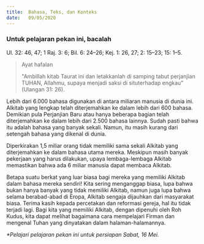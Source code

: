 ```yaml
---
title:  Bahasa, Teks, dan Konteks
date:   09/05/2020
---
```


### Untuk pelajaran pekan ini, bacalah
Ul. 32: 46, 47; 1 Raj. 3: 6; Bil. 6: 24–26; Kej. 1: 26, 27; 2: 15–23; 15: 1–5. 

> <p>Ayat hafalan</p>
> "Ambillah kitab Taurat ini dan letakkanlah di samping tabut perjanjian TUHAN, Allahmu, supaya menjadi saksi di situterhadap engkau" (Ulangan 31: 26). 

Lebih dari 6.000 bahasa digunakan di antara miliaran manusia di dunia ini. Alkitab yang lengkap telah diterjemahkan ke dalam lebih dari 600 bahasa. Demikian pula Perjanjian Baru atau hanya beberapa bagian telah diterjemahkan ke dalam lebih dari 2.500 bahasa lainnya. Sudah pasti bahwa itu adalah bahasa yang banyak sekali. Namun, itu masih kurang dari setengah bahasa yang dikenal di dunia. 

Diperkirakan 1,5 miliar orang tidak memiliki sama sekali Alkitab yang diterjemahkan ke dalam bahasa utama mereka. Meskipun masih banyak pekerjaan yang harus dilakukan, upaya lembaga-lembaga Alkitab memastikan bahwa ada 6 miliar manusia dapat membaca Alkitab. 

Betapa suatu berkat yang luar biasa bagi mereka yang memiliki Alkitab dalam bahasa mereka sendiri! Kita sering menganggap biasa, lupa bahwa bukan hanya banyak yang tidak memiliki Alkitab, namun juga lupa bahwa selama berabad-abad di Eropa, Alkitab sengaja dijauhkan dari masyarakat biasa. Terima kasih kepada percetakan dan reformasi gereja, hal itu tidak terjadi lagi. Bagi kita yang memiliki Alkitab, dengan dipenuhi oleh Roh Kudus, kita dapat melihat bagaimana cara mempelajari Firman dan mengenal Tuhan yang dinyatakan dalam halaman-halamannya. 

_*Pelajari pelajaran pekan ini untuk persiapan Sabat, 16 Mei._